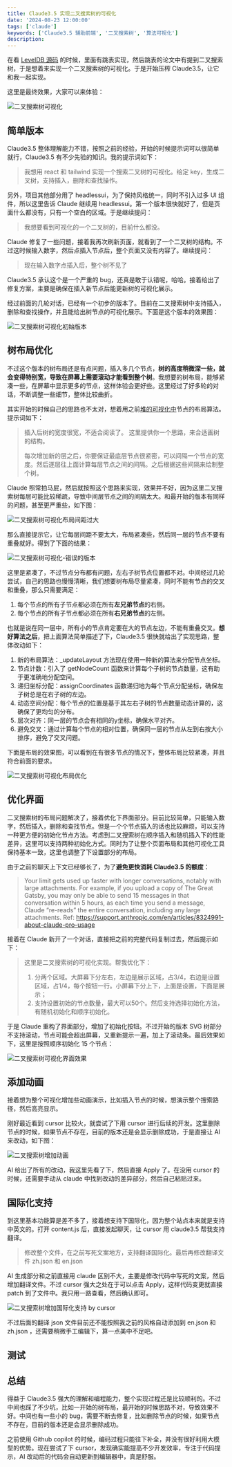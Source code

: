 ```yaml
---
title: Claude3.5 实现二叉搜索树的可视化
date: '2024-08-23 12:00:00'
tags: ['claude']
keywords: ['Claude3.5 辅助前端', '二叉搜索树', '算法可视化']
description: 
---
```


在看 [LevelDB 源码](https://selfboot.cn/tags/leveldb/) 的时候，里面有跳表实现，然后跳表的论文中有提到二叉搜索树，于是想着来实现一个二叉搜索树的可视化。于是开始压榨 Claude3.5，让它和我一起实现。

这里是最终效果，大家可以来体验：

![二叉搜索树可视化]()

## 简单版本

Claude3.5 整体理解能力不错，按照之前的经验，开始的时候提示词可以很简单就行，Claude3.5 有不少先验的知识。我的提示词如下：

> 我想用 react 和 tailwind 实现一个搜索二叉树的可视化。给定 key，生成二叉树，支持插入，删除和查找操作。

另外，项目其他部分用了 headlessui，为了保持风格统一，同时不引入过多 UI 组件，所以这里告诉 Claude 继续用 headlessui。第一个版本很快就好了，但是页面什么都没有，只有一个空白的区域。于是继续提问：

> 我想要看到可视化的一个二叉树的，目前什么都没。

Claude 修复了一些问题，接着我再次刷新页面，就看到了一个二叉树的结构。不过这时候输入数字，然后点插入节点后，整个页面又没有内容了。继续提问：

> 现在输入数字点插入后，整个树不见了

Claude3.5 承认这个是一个严重的 bug，还真是敢于认错呢，哈哈。接着给出了修复方案，主要是确保在插入新节点后能更新树的可视化展示。

经过前面的几轮对话，已经有一个初步的版本了。目前在二叉搜索树中支持插入，删除和查找操作，并且能给出树节点的可视化展示。下面是这个版本的效果图：

![二叉搜索树可视化初始版本](https://slefboot-1251736664.file.myqcloud.com/20240826_ai_gallery_bst_first.png)

## 树布局优化

不过这个版本的树布局还是有点问题，插入多几个节点，**树的高度稍微深一些，就会变得特别宽，导致在屏幕上需要滚动才能看到整个树**。我想要的树布局，能够紧凑一些，在屏幕中显示更多的节点，这样体验会更好些。这里经过了好多轮的对话，不断调整一些细节，整体比较曲折。

其实开始的时候自己的思路也不太对，想着用之前[堆的可视化中](https://gallery.selfboot.cn/zh/algorithms/heap)节点的布局算法。提示词如下：

> 插入后树的宽度很宽，不适合阅读了。
> 这里提供你一个思路，来合适画树的结构。
> 
> 每次增加新的层之后，你要保证最底层节点很紧密，可以间隔一个节点的宽度。然后逐层往上面计算每层节点之间的间隔。之后根据这些间隔来绘制整个树。

Claude 照常拍马屁，然后就按照这个思路来实现，效果并不好，因为这里二叉搜索树每层可能比较稀疏，导致中间层节点之间的间隔太大。和最开始的版本有同样的问题，甚至更严重些，如下图：

![二叉搜索树可视化布局间距过大](https://slefboot-1251736664.file.myqcloud.com/20240826_ai_gallery_bst_heap.png)

那么直接提示它，让它每层间距不要太大，布局紧凑些，然后同一层的节点不要有重叠就好。得到了下面的结果：

![二叉搜索树可视化-错误的版本](https://slefboot-1251736664.file.myqcloud.com/20240827_ai_gallery_bst_error.png)

这里是紧凑了，不过节点分布都有问题，左右子树节点位置都不对。中间经过几轮尝试，自己的思路也慢慢清晰，我们想要树布局尽量紧凑，同时不能有节点的交叉和重叠，那么只需要满足：

1. 每个节点的所有子节点都必须在所有**左兄弟节点**的右侧。
2. 每个节点的所有子节点都必须在所有**右兄弟节点**的左侧。

也就是说在同一层中，所有小的节点肯定要在大的节点左边，不能有重叠交叉。**想好算法之后**，把上面算法简单描述了下，Claude3.5 很快就给出了实现思路，整体改动如下：

1. 新的布局算法：_updateLayout 方法现在使用一种新的算法来分配节点坐标。
2. 节点计数：引入了 getNodeCount 函数来计算每个子树的节点数量，这有助于更准确地分配空间。
3. 递归坐标分配：assignCoordinates 函数递归地为每个节点分配坐标，确保左子树总是在右子树的左边。
4. 动态空间分配：每个节点的位置是基于其左右子树的节点数量动态计算的，这确保了更均匀的分布。
5. 层次对齐：同一层的节点会有相同的y坐标，确保水平对齐。
6. 避免交叉：通过计算每个节点的相对位置，确保同一层的节点从左到右按大小排序，避免了交叉问题。

下面是布局的效果图，可以看到在有很多节点的情况下，整体布局比较紧凑，并且符合前面的要求。

![二叉搜索树可视化布局优化](https://slefboot-1251736664.file.myqcloud.com/20240826_ai_gallery_bst_layout.png)

## 优化界面

二叉搜索树的布局问题解决了，接着优化下界面部分。目前比较简单，只能输入数字，然后插入，删除和查找节点。但是一个个节点插入的话也比较麻烦，可以支持一种更方便的初始化节点方法。考虑到二叉搜索树在顺序插入和随机插入下的性能差异，这里可以支持两种初始化方式。同时为了让整个页面布局和其他可视化工具保持基本一致，这里也调整了下设置部分的布局。

由于之前的聊天上下文已经够长了，为了**避免更快消耗 Claude3.5 的额度**：

> Your limit gets used up faster with longer conversations, notably with large attachments. For example, if you upload a copy of The Great Gatsby, you may only be able to send 15 messages in that conversation within 5 hours, as each time you send a message, Claude “re-reads” the entire conversation, including any large attachments.
> Ref: https://support.anthropic.com/en/articles/8324991-about-claude-pro-usage

接着在 Claude 新开了一个对话，直接把之前的完整代码复制过去，然后提示如下：

> 这里是二叉搜索树的可视化实现。帮我优化下：
> 1. 分两个区域。大屏幕下分左右，左边是展示区域，占3/4，右边是设置区域，占1/4，每个按钮一行。小屏幕下分上下，上面是设置，下面是展示；
> 2. 支持设置初始的节点数量，最大可以50个。然后支持选择初始化方法，有随机初始化和顺序初始化。

于是 Claude 重构了界面部分，增加了初始化按钮。不过开始的版本 SVG 树部分不支持滚动，节点可能会超出屏幕，又重新提示一遍，加上了滚动条。最后效果如下，这里是按照顺序初始化 15 个节点：

![二叉搜索树可视化界面效果](https://slefboot-1251736664.file.myqcloud.com/20240827_ai_gallery_bst_improve.png)

## 添加动画

接着想为整个可视化增加些动画演示，比如插入节点的时候，想演示整个搜索路径，然后高亮显示。


刚好最近看到 cursor 比较火，就尝试了下用 cursor 进行后续的开发。这里删除节点的时候，如果节点不存在，目前的版本还是会显示删除成功，于是直接让 AI 来改动，如下图：

![二叉搜索树增加动画](https://slefboot-1251736664.file.myqcloud.com/20240903_ai_gallery_bst_deletenode.png)

AI 给出了所有的改动，我这里先看了下，然后直接 Apply 了。在没用 cursor 的时候，还需要手动从 claude 中找到改动的差异部分，然后自己粘贴过来。

## 国际化支持

到这里基本功能算是差不多了，接着想支持下国际化，因为整个站点本来就是支持中英文的。打开 content.js 后，直接发起聊天，让 cursor 用 claude3.5 帮我支持翻译。

> 修改整个文件，在之前写死文案地方，支持翻译国际化。最后再修改翻译文件 zh.json 和 en.json

AI 生成部分和之前直接用 claude 区别不大，主要是修改代码中写死的文案，然后增加翻译文件。不过 cursor 强大之处在于可以点击 Apply，这样代码变更就直接 patch 到了文件中。我只用一路查看，然后确认即可。

![二叉搜索树增加国际化支持 by cursor](https://slefboot-1251736664.file.myqcloud.com/20240903_ai_gallery_bst_i18n.png)

不过后面的翻译 json 文件目前还不能按照我之前的风格自动添加到 en.json 和 zh.json ，还需要稍微手工编辑下，算一点美中不足吧。

## 测试


## 总结

得益于 Claude3.5 强大的理解和编程能力，整个实现过程还是比较顺利的。不过中间也踩了不少坑，比如一开始的树布局，最开始的时候思路不对，导致效果不好。中间也有一些小的 bug，需要不断去修复，比如删除节点的时候，如果节点不存在，目前的版本还是会显示删除成功。

之前使用 Github copilot 的时候，编码过程只能往下补全，并没有很好利用大模型的优势。现在尝试了下 cursor，发现确实能提高不少开发效率，专注于代码提示，AI 改动后的代码会自动更新到编辑器中，真是舒服。
